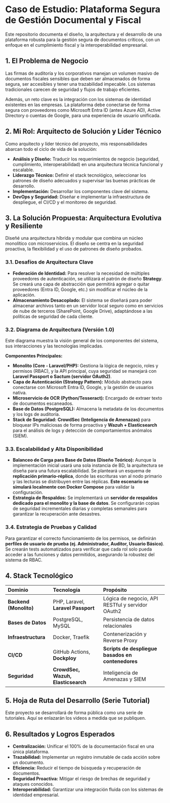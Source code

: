 # Caso de Estudio: Plataforma Segura de Gestión Documental y Fiscal

Este repositorio documenta el diseño, la arquitectura y el desarrollo de una plataforma robusta para la gestión segura de documentos críticos, con un enfoque en el cumplimiento fiscal y la interoperabilidad empresarial.

## 1. El Problema de Negocio

Las firmas de auditoría y los corporativos manejan un volumen masivo de documentos fiscales sensibles que deben ser almacenados de forma segura, ser accesibles y tener una trazabilidad impecable. Los sistemas tradicionales carecen de seguridad y flujos de trabajo eficientes.

Además, un reto clave es la integración con los sistemas de identidad existentes en las empresas. La plataforma debe conectarse de forma segura con proveedores como Microsoft Entra ID (antes Azure AD), Active Directory o cuentas de Google, para una experiencia de usuario unificada.

## 2. Mi Rol: Arquitecto de Solución y Líder Técnico

Como arquitecto y líder técnico del proyecto, mis responsabilidades abarcan todo el ciclo de vida de la solución:

-   **Análisis y Diseño:** Traducir los requerimientos de negocio (seguridad, cumplimiento, interoperabilidad) en una arquitectura técnica funcional y escalable.
-   **Liderazgo Técnico:** Definir el stack tecnológico, seleccionar los patrones de diseño adecuados y supervisar las buenas prácticas de desarrollo.
-   **Implementación:** Desarrollar los componentes clave del sistema.
-   **DevOps y Seguridad:** Diseñar e implementar la infraestructura de despliegue, el CI/CD y el monitoreo de seguridad.

## 3. La Solución Propuesta: Arquitectura Evolutiva y Resiliente

Diseñé una arquitectura híbrida y modular que combina un núcleo monolítico con microservicios. El diseño se centra en la seguridad proactiva, la flexibilidad y el uso de patrones de diseño probados.

### 3.1. Desafíos de Arquitectura Clave

-   **Federación de Identidad:** Para resolver la necesidad de múltiples proveedores de autenticación, se utilizará el patrón de diseño **Strategy**. Se creará una capa de abstracción que permitirá agregar o quitar proveedores (Entra ID, Google, etc.) sin modificar el núcleo de la aplicación.
-   **Almacenamiento Desacoplado:** El sistema se diseñará para poder almacenar archivos tanto en un servidor local seguro como en servicios de nube de terceros (SharePoint, Google Drive), adaptándose a las políticas de seguridad de cada cliente.

### 3.2. Diagrama de Arquitectura (Versión 1.0)

Este diagrama muestra la visión general de los componentes del sistema, sus interacciones y las tecnologías implicadas.



**Componentes Principales:**

-   **Monolito (Core - Laravel/PHP):** Gestiona la lógica de negocio, roles y permisos (RBAC), y la API principal, cuya seguridad se manejará con **Laravel Passport o Sactum (servidor OAuth2)**.
-   **Capa de Autenticación (Strategy Pattern):** Módulo abstracto para conectarse con Microsoft Entra ID, Google, y la gestión de usuarios nativa.
-   **Microservicio de OCR (Python/Tesseract):** Encargado de extraer texto de documentos escaneados.
-   **Base de Datos (PostgreSQL):** Almacena la metadata de los documentos y los logs de auditoría.
-   **Stack de Seguridad:** **CrowdSec (Inteligencia de Amenazas)** para bloquear IPs maliciosas de forma proactiva y **Wazuh + Elasticsearch** para el análisis de logs y detección de comportamientos anómalos (SIEM).

### 3.3. Escalabilidad y Alta Disponibilidad

-   **Balanceo de Carga para Base de Datos (Diseño Teórico):** Aunque la implementación inicial usará una sola instancia de BD, la arquitectura se diseña para una futura escalabilidad. Se planteará un esquema de **replicación primario-réplica**, donde las escrituras van al nodo primario y las lecturas se distribuyen entre las réplicas. **Este escenario se simulará localmente con Docker Compose** para validar la configuración.
-   **Estrategia de Respaldos:** Se implementará un **servidor de respaldos dedicado para el monolito y la base de datos**. Se configurarán copias de seguridad incrementales diarias y completas semanales para garantizar la recuperación ante desastres.

### 3.4. Estrategia de Pruebas y Calidad

Para garantizar el correcto funcionamiento de los permisos, se definirán **perfiles de usuario de prueba (ej. Administrador, Auditor, Usuario Básico)**. Se crearán tests automatizados para verificar que cada rol solo pueda acceder a las funciones y datos permitidos, asegurando la robustez del sistema de RBAC.

## 4. Stack Tecnológico

| Dominio | Tecnología | Propósito |
| :--- | :--- | :--- |
| **Backend (Monolito)** | PHP, Laravel, **Laravel Passport** | Lógica de negocio, API RESTful y servidor OAuth2 |
| **Bases de Datos** | PostgreSQL, MySQL | Persistencia de datos relacionales |
| **Infraestructura** | Docker, Traefik | Contenerización y Reverse Proxy |
| **CI/CD** | GitHub Actions, **Dockploy** | **Scripts de despliegue basados en contenedores** |
| **Seguridad** | **CrowdSec, Wazuh, Elasticsearch** | Inteligencia de Amenazas y SIEM |

## 5. Hoja de Ruta del Desarrollo (Serie Tutorial)

Este proyecto se desarrollará de forma pública como una serie de tutoriales. Aquí se enlazarán los videos a medida que se publiquen.

## 6. Resultados y Logros Esperados

-   **Centralización:** Unificar el 100% de la documentación fiscal en una única plataforma.
-   **Trazabilidad:** Implementar un registro inmutable de cada acción sobre un documento.
-   **Eficiencia:** Reducir el tiempo de búsqueda y recuperación de documentos.
-   **Seguridad Proactiva:** Mitigar el riesgo de brechas de seguridad y ataques conocidos.
-   **Interoperabilidad:** Garantizar una integración fluida con los sistemas de identidad empresarial.
